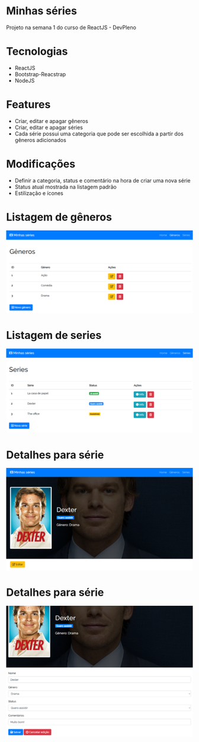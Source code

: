 # Minhas séries
Projeto na semana 1 do curso de ReactJS - DevPleno

# Tecnologias

- ReactJS
- Bootstrap-Reacstrap
- NodeJS

# Features

- Criar, editar e apagar gêneros
- Criar, editar e apagar séries
- Cada série possui uma categoria que pode ser escolhida a partir dos gêneros adicionados

# Modificações

- Definir a categoria, status e comentário na hora de criar uma nova série
- Status atual mostrada na listagem padrão
- Estilização e ícones

# Listagem de gêneros

![alt text](/imagens/generos.PNG)

# Listagem de series

![alt text](/imagens/series.PNG)

# Detalhes para série

![alt text](/imagens/serie.PNG)

# Detalhes para série

![alt text](/imagens/editar%20serie.PNG)


